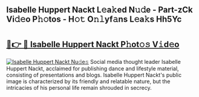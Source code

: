## Isabelle Huppert Nackt L𝚎a𝚔ed N𝚞𝚍e - Part-zCk Vi𝚍𝚎o P𝚑𝚘tos - H𝚘𝚝 O𝚗𝚕yf𝚊ns L𝚎a𝚔s Hh5Yc

# <h2><a href="http://kf71tj.oniu.top/?m=Isabelle+Huppert+Nackt">🔗👉 🔴 Isabelle Huppert Nackt P𝚑ot𝚘𝚜 V𝚒d𝚎o</a></h2>

[![Isabelle Huppert Nackt Nu𝚍e𝚜](https://i.imgur.com/0qMVB7G.gif)](http://kf71tj.oniu.top/?m=Isabelle+Huppert+Nackt)
Social media thought leader Isabelle Huppert Nackt, acclaimed for publishing dance and lifestyle material, consisting of presentations and blogs. Isabelle Huppert Nackt's public image is characterized by its friendly and relatable nature, but the intricacies of his personal life remain shrouded in secrecy.  
